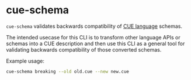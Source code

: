 # cue-schema

`cue-schema` validates backwards compatibility of [CUE language][cue] schemas. 

The intended usecase for this CLI is to transform other language APIs or schemas into a CUE description and then
use this CLI as a general tool for validating backwards compatibility of those converted schemas.

Example usage:

```bash
cue-schema breaking --old old.cue --new new.cue
```

[cue]: https://cuelang.org/